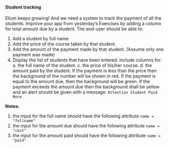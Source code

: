 #### Student tracking

Elium keeps growing! And we need a system to track the payment of all the students. Improve your app from yesterday’s Exercises by adding a column for total amount due by a student. The end-user should be able to: 
1. Add a student by full name
2. Add the price of the course taken by that student.
3. Add the amount of the payment made by that student.  (Assume only one payment was made)
4. Display the list of students that have been entered.  Include columns for:
    a. the full name of the student.
    c. the price of his/her course.
    d. the amount paid by the student. If the payment is less than the price then the background of the number will be shown in red. If the payment is equal to the amount due, then the background will be green. If the payment exceeds the amount due then the background shall be yellow and an alert should be given with a message: ```Attention Student Paid More```

**Notes:**
1. the input for the full name should have the following attribute ```name = "fullname"```
1. the input for the amount due should have the following attribute ```name = "cost"```
1. the input for the amount paid should have the following attribute ```name = "paid"```